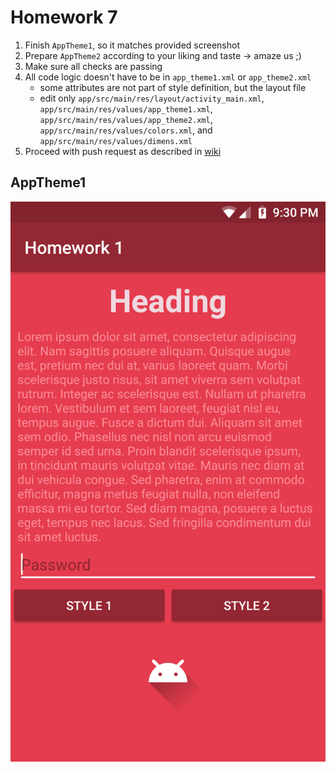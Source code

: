 # Homework 7

1. Finish `AppTheme1`, so it matches provided screenshot
2. Prepare `AppTheme2` according to your liking and taste -> amaze us ;)
3. Make sure all checks are passing
4. All code logic doesn't have to be in `app_theme1.xml` or `app_theme2.xml`
   * some attributes are not part of style definition, but the layout file
   * edit only `app/src/main/res/layout/activity_main.xml`, `app/src/main/res/values/app_theme1.xml`, `app/src/main/res/values/app_theme2.xml`, `app/src/main/res/values/colors.xml`, and `app/src/main/res/values/dimens.xml`
5. Proceed with push request as described in [wiki](https://gitlab.fi.muni.cz/grp-pv256/wiki/wikis/home)

## AppTheme1
![theme1](img/theme1.png)
